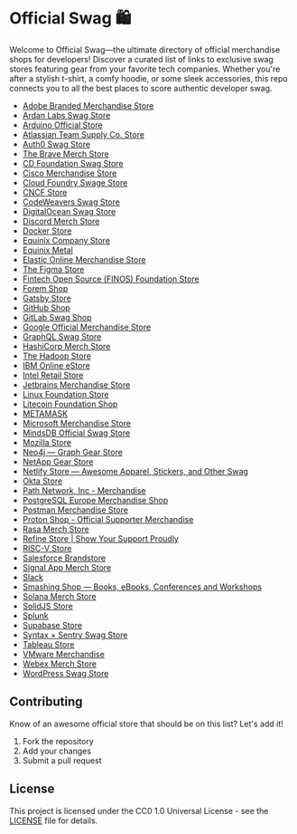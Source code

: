 # Official Swag 🛍️

Welcome to Official Swag—the ultimate directory of official merchandise shops for developers! Discover a curated list of links to exclusive swag stores featuring gear from your favorite tech companies. Whether you're after a stylish t-shirt, a comfy hoodie, or some sleek accessories, this repo connects you to all the best places to score authentic developer swag.

* [Adobe Branded Merchandise Store](https://adobestore.com/ "Adobe Branded Merchandise Store")
* [Ardan Labs Swag Store](https://store.ardanlabs.com/ "Ardan Labs Swag Store")
* [Arduino Official Store](https://store.arduino.cc/ "Arduino Official Store")
* [Atlassian Team Supply Co. Store](https://shop.atlassian.com/ "Atlassian Team Supply Co. Store")
* [Auth0 Swag Store](https://auth0.myspreadshop.com/ "Auth0 Swag Store")
* [The Brave Merch Store](https://store.brave.com/ "The Brave Merch Store")
* [CD Foundation Swag Store](https://store.cd.foundation/ "CD Foundation Swag Store")
* [Cisco Merchandise Store](https://www.cisco.com/c/en/us/about/company-store.html "Cisco Merchandise Store")
* [Cloud Foundry Swage Store](https://store-cloudfoundry.org/ "Cloud Foundry Swage Store")
* [CNCF Store](https://store.cncf.io/ "CNCF Store")
* [CodeWeavers Swag Store](https://www.codeweavers.com/store/swag/ "CodeWeavers Swag Store")
* [DigitalOcean Swag Store](https://store.digitalocean.com/ "DigitalOcean Swag Store")
* [Discord Merch Store](https://discordmerch.com/)
* [Docker Store](https://docker.postal.store/ "Docker Store")
* [Equinix Company Store](https://store.equinix.com/ "Equinix Company Store")
* [Equinix Metal](https://shop.equinixmetal.com/ "Equinix Metal")
* [Elastic Online Merchandise Store](https://store.ecompanystore.com/elastic/Shop/#/ "Elastic Online Merchandise Store")
* [The Figma Store](https://store.figma.com/ "The Figma Store")
* [Fintech Open Source (FINOS) Foundation Store](https://store-finos.myshopify.com/ "Fintech Open Source (FINOS) Foundation Store")
* [Forem Shop](https://shop.forem.com/ "Forem Shop")
* [Gatsby Store](https://store.gatsbyjs.org/ "Gatsby Store")
* [GitHub Shop](https://thegithubshop.com/ "GitHub Shop")
* [GitLab Swag Shop](https://shop.gitlab.com/ "GitLab Swag Shop")
* [Google Official Merchandise Store](https://shop.googlemerchandisestore.com/ "Google Official Merchandise Store")
* [GraphQL Swag Store](https://store.graphql.org/ "GraphQL Swag Store")
* [HashiCorp Merch Store](https://store.hashicorp.com/ "HashiCorp Merch Store")
* [The Hadoop Store](https://www.cafepress.com/hadoop "The Hadoop Store")
* [IBM Online eStore](https://logostore-globalid.us/ "IBM Online eStore")
* [Intel Retail Store](https://www.theintelstore.com/ "Intel Retail Store")
* [Jetbrains Merchandise Store](https://www.jetbrainsmerchandise.com/ "Jetbrains Merchandise Store")
* [Linux Foundation Store](https://linuxfoundation.store/ "Linux Foundation Store")
* [Litecoin Foundation Shop](https://shop.litecoin.net/ "Litecoin Foundation Shop") 
* [METAMASK](https://metamask.myspreadshop.com/ "METAMASK")
* [Microsoft Merchandise Store](https://www.microsoftmerchandise.com/ "Microsoft Merchandise Store")
* [MindsDB Official Swag Store](https://store.covver.io/mindsdb/collections/swag-collection)
* [Mozilla Store](https://mozilla-na.myspreadshop.com/ "Mozilla Store")
* [Neo4j — Graph Gear Store](https://www.bystadium.com/us/en/stores/neo4j-45148/S565400238 "Neo4j — Graph Gear Store")
* [NetApp Gear Store](https://www.netappgear.com/ "NetApp Gear Store")
* [Netlify Store — Awesome Apparel, Stickers, and Other Swag](https://swag.netlify.com/ "Netlify Store — Awesome Apparel, Stickers, and Other Swag")
* [Okta Store](https://okta.mybrightsites.com/ "Okta Store")
* [Path Network, Inc - Merchandise](https://merch.path.net/ "Path Network, Inc - Merchandise")
* [PostgreSQL Europe Merchandise Shop](https://postgresqleu.myspreadshop.net/ "PostgreSQL Europe Merchandise Shop")
* [Postman Merchandise Store](https://store.postman.com/ "Postman Merchandise Store")
* [Proton Shop - Official Supporter Merchandise](https://shop.proton.me/ "Proton Shop - Official Supporter Merchandise")
* [Rasa Merch Store](https://shop.rasa.com "Rasa Merch Store")
* [Refine Store | Show Your Support Proudly](https://store.refine.dev/ "Refine Store | Show Your Support Proudly")
* [RISC-V Store](https://risc-v-store.myshopify.com/ "RISC-V Store")
* [Salesforce Brandstore](https://www.salesforcestore.com/ "Salesforce Brandstore")
* [Signal App Merch Store](https://shop.signal.org/ "Signal App Merch Store")
* [Slack](https://salesforcestore.com/slack/ "Slack")
* [Smashing Shop — Books, eBooks, Conferences and Workshops](https://shop.smashingmagazine.com/ "Smashing Shop — Books, eBooks, Conferences and Workshops")
* [Solana Merch Store](https://store.solana.com/ "Solana Merch Store")
* [SolidJS Store](https://www.solidjs.com/store "SolidJS Store")
* [Splunk](https://www.mypromomall.com/splunk "Splunk")
* [Supabase Store](https://store.supabase.com/ "Supabase Store")
* [Syntax × Sentry Swag Store](https://sentry.shop/ "Syntax × Sentry Swag Store")
* [Tableau Store](https://www.bdasites.com/tableau/Main/Default "Tableau Store")
* [VMware Merchandise](https://www.vmware.com/company/merchandise.html "VMware Merchandise")
* [Webex Merch Store](https://webex-promo.cisco.com/country "Webex Merch Store")
* [WordPress Swag Store](https://mercantile.wordpress.org/ "WordPress Swag Store")


## Contributing

Know of an awesome official store that should be on this list? Let's add it!

1. Fork the repository
2. Add your changes
3. Submit a pull request

## License

This project is licensed under the CC0 1.0 Universal License - see the [LICENSE](LICENSE) file for details.

